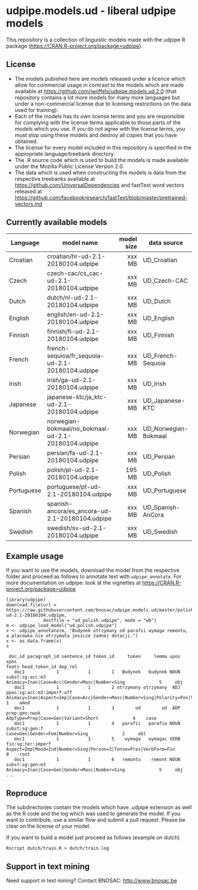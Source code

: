 # udpipe.models.ud - liberal udpipe models

This repository is a collection of linguistic models made with the udpipe R package (https://CRAN.R-project.org/package=udpipe). 

## License

- The models pubished here are models released under a licence which allow for commercial usage in contrast to the models which are made available at https://github.com/jwijffels/udpipe.models.ud.2.0 (that repository contains a lot more models for many more languages but under a non-commercial license due to licensing restrictions on the data used for training).
- Each of the models has its own license terms and you are responsible for complying with the license terms applicable to those parts of the models which you use. If you do not agree with the license terms, you must stop using these models and destroy all copies that you have obtained.
- The license for every model included in this repository is specified in the appropriate language/treebank directory. 
- The .R source code which is used to build the models is made available under the Mozilla Public License Version 2.0.
- The data which is used when constructing the models is data from the respective treebanks available at https://github.com/UniversalDependencies and fastText word vectors released at https://github.com/facebookresearch/fastText/blob/master/pretrained-vectors.md

## Currently available models

| Language        | model name                                          | model size  | data source          |
| ----------------|-----------------------------------------------------| -----------:| ---------------------|
| Croatian        | croatian/hr-ud-2.1-20180104.udpipe                  | xxx MB      | UD_Croatian          |
| Czech           | czech-cac/cs_cac-ud-2.1-20180104.udpipe             | xxx MB      | UD_Czech-CAC         |
| Dutch           | dutch/nl-ud-2.1-20180104.udpipe                     | xxx MB      | UD_Dutch             |
| English         | english/en-ud-2.1-20180104.udpipe                   | xxx MB      | UD_English           |
| Finnish         | finnish/fi-ud-2.1-20180104.udpipe                   | xxx MB      | UD_Finnish           |
| French          | french-sequioa/fr_sequoia-ud-2.1-20180104.udpipe    | xxx MB      | UD_French-Sequoia    |
| Irish           | irish/ga-ud-2.1-20180104.udpipe                     | xxx MB      | UD_Irish             |
| Japanese        | japanese-ktc/ja_ktc-ud-2.1-20180104.udpipe          | xxx MB      | UD_Japanese-KTC      |
| Norwegian       | norwegian-bokmaal/no_bokmaal-ud-2.1-20180104.udpipe | xxx MB      | UD_Norwegian-Bokmaal |
| Persian         | persian/fa-ud-2.1-20180104.udpipe                   | xxx MB      | UD_Persian |
| Polish          | polish/pl-ud-2.1-20180104.udpipe                    | 195 MB      | UD_Polish            |
| Portuguese      | portuguese/pt-ud-2.1-20180104.udpipe                | xxx MB      | UD_Portuguese        |
| Spanish         | spanish-ancora/es_ancora-ud-2.1-20180104.udpipe     | xxx MB      | UD_Spanish-AnCora    |
| Swedish         | swedish/sv-ud-2.1-20180104.udpipe                   | xxx MB      | UD_Swedish           |


## Example usage

If you want to use the models, download the model from the respective folder and proceed as follows to annotate text with `udpipe_annotate`.
For more documentation on udpipe: look at the vignettes at https://CRAN.R-project.org/package=udpipe

```
library(udpipe)
download.file(url = https://raw.githubusercontent.com/bnosac/udpipe.models.ud/master/polish/pl-ud-2.1-20180104.udpipe, 
              destfile = "ud_polish.udpipe", mode = "wb")
m <- udpipe_load_model("ud_polish.udpipe")
x <- udpipe_annotate(m, "Budynek otrzymany od parafii wymaga remontu, a placówka nie otrzymała jeszcze żadnej dotacji.")
x <- as.data.frame(x)
x

 doc_id paragraph_id sentence_id token_id     token     lemma upos                      xpos                                                                                          feats head_token_id dep_rel
   doc1            1           1        1   Budynek   budynek NOUN           subst:sg:acc:m3                                                  Animacy=Inan|Case=Acc|Gender=Masc|Number=Sing             5     obj
   doc1            1           1        2 otrzymany otrzymany  ADJ ppas:sg:acc:m3:imperf:aff Animacy=Inan|Aspect=Imp|Case=Acc|Gender=Masc|Number=Sing|Polarity=Pos|VerbForm=Part|Voice=Pass             1    amod
   doc1            1           1        3        od        od  ADP             prep:gen:nwok                                                            AdpType=Prep|Case=Gen|Variant=Short             4    case
   doc1            1           1        4   parafii   parafia NOUN            subst:sg:gen:f                                                                Case=Gen|Gender=Fem|Number=Sing             2     obl
   doc1            1           1        5    wymaga   wymagac VERB         fin:sg:ter:imperf                               Aspect=Imp|Mood=Ind|Number=Sing|Person=3|Tense=Pres|VerbForm=Fin             0    root
   doc1            1           1        6   remontu    remont NOUN           subst:sg:gen:m3                                                  Animacy=Inan|Case=Gen|Gender=Masc|Number=Sing             5     obj
...
```

## Reproduce

The subdirectories contain the models which have .udpipe extension as well as the R code and the log which was used to generate the model.
If you want to contribute, use a similar flow and submit a pull request. Please be clear on the license of your model.

If you want to build a model just proceed as follows (example on dutch)

```
Rscript dutch/train.R > dutch/train.log
```

## Support in text mining

Need support in text mining?
Contact BNOSAC: http://www.bnosac.be

